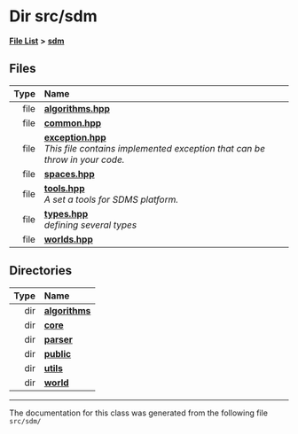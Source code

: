 
<NavBar active_item_id="2"/>

# Dir src/sdm


[**File List**](files.md) **>** [**sdm**](dir_ae1b8d8c3d2627954ba53c22978558f0.md)











## Files

| Type | Name |
| ---: | :--- |
| file | [**algorithms.hpp**](algorithms_8hpp.md) <br> |
| file | [**common.hpp**](common_8hpp.md) <br> |
| file | [**exception.hpp**](exception_8hpp.md) <br>_This file contains implemented exception that can be throw in your code._  |
| file | [**spaces.hpp**](spaces_8hpp.md) <br> |
| file | [**tools.hpp**](tools_8hpp.md) <br>_A set a tools for SDMS platform._  |
| file | [**types.hpp**](types_8hpp.md) <br>_defining several types_  |
| file | [**worlds.hpp**](worlds_8hpp.md) <br> |

## Directories

| Type | Name |
| ---: | :--- |
| dir | [**algorithms**](dir_baab9deb2ceef290d17fdadea9d6b69b.md) <br> |
| dir | [**core**](dir_92216a09053680f71034e5e26026ee62.md) <br> |
| dir | [**parser**](dir_6daa6254ddefc40233dd42d3ed88a5a9.md) <br> |
| dir | [**public**](dir_33715f1cc09e852083918bf432e54d5e.md) <br> |
| dir | [**utils**](dir_d5f9b32a4b7e3085fe36bb5e85e812de.md) <br> |
| dir | [**world**](dir_414fa79a2aeb4aba632c04a0d3a53fff.md) <br> |

















------------------------------
The documentation for this class was generated from the following file `src/sdm/`